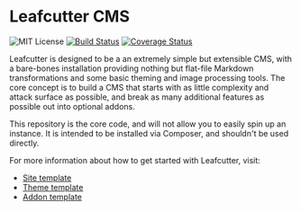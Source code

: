 # Leafcutter CMS

![MIT License](https://img.shields.io/github/license/leafcutter-cms/leafcutter)
[![Build Status](https://travis-ci.org/leafcutter-cms/leafcutter.svg?branch=main)](https://travis-ci.org/leafcutter-cms/leafcutter)
[![Coverage Status](https://coveralls.io/repos/github/leafcutter-cms/leafcutter/badge.svg?branch=main)](https://coveralls.io/github/leafcutter-cms/leafcutter?branch=main)

Leafcutter is designed to be a an extremely simple but extensible CMS, with a bare-bones installation providing nothing but flat-file Markdown transformations and some basic theming and image processing tools. The core concept is to build a CMS that starts with as little complexity and attack surface as possible, and break as many additional features as possible out into optional addons.

This repository is the core code, and will not allow you to easily spin up an instance. It is intended to be installed via Composer, and shouldn't be used directly.

For more information about how to get started with Leafcutter, visit:

* [Site template](https://github.com/leafcutter-cms/site-template)
* [Theme template](https://github.com/leafcutter-cms/theme-template)
* [Addon template](https://github.com/leafcutter-cms/addon-template)
